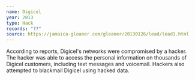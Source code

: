 ```yaml
---
name: Digicel
year: 2013
type: Hack
records: "??"
source: https://jamaica-gleaner.com/gleaner/20130126/lead/lead1.html
---
```


According to reports, Digicel's networks were compromised by a hacker. The hacker was able to access the personal information on thousands of Digicel customers, including text messages and voicemail. Hackers also attempted to blackmail Digicel using hacked data.